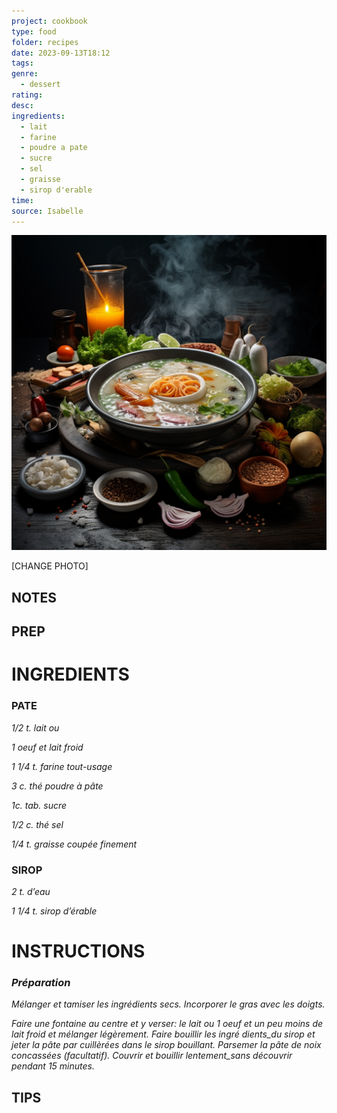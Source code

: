 ```yaml
---
project: cookbook
type: food
folder: recipes
date: 2023-09-13T18:12
tags: 
genre:
  - dessert
rating: 
desc: 
ingredients:
  - lait
  - farine
  - poudre a pate
  - sucre
  - sel
  - graisse
  - sirop d'erable
time: 
source: Isabelle
---
```


![IMAGE](_default.png)


[CHANGE PHOTO]


## NOTES




## PREP


# INGREDIENTS

### PATE

_1/2 t. lait ou_

_1 oeuf et lait froid_

_1 1/4 t. farine tout-usage_

_3 c. thé poudre à pâte_

_1c. tab. sucre_

_1/2 c. thé sel_

_1/4 t. graisse coupée finement_

### SIROP

_2 t. d’eau_

_1 1/4 t. sirop d’érable_



# INSTRUCTIONS

### _Préparation_

_Mélanger et tamiser les ingrédients secs._
_Incorporer le gras avec les doigts._

_Faire une fontaine au centre et y verser:_
_le lait ou 1 oeuf et un peu moins de lait_
_froid et mélanger légèrement. Faire bouillir_
_les ingré dients_du sirop et jeter la pâte par_
_cuillèrées dans le sirop bouillant. Parsemer la_
_pâte de noix concassées (facultatif). Couvrir_
_et bouillir lentement_sans découvrir pendant_
_15 minutes._

## TIPS



